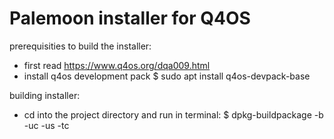 # Palemoon installer for Q4OS

prerequisities to build the installer:
- first read https://www.q4os.org/dqa009.html
- install q4os development pack
 $ sudo apt install q4os-devpack-base

building installer:
- cd into the project directory and run in terminal:
 $ dpkg-buildpackage -b -uc -us -tc
